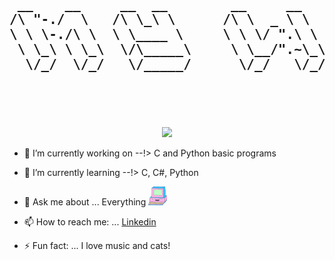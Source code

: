 
 <div align="center">

  <pre style="background-color:transparent !important">
   <h2>
 __    __     __  __        __     __     ______     ______     __  __       
/\ "-./  \   /\ \_\ \      /\ \  _ \ \   /\  __ \   /\  == \   /\ \/ /       
\ \ \-./\ \  \ \____ \     \ \ \/ ".\ \  \ \ \/\ \  \ \  __<   \ \  _"-.     
 \ \_\ \ \_\  \/\_____\     \ \__/".~\_\  \ \_____\  \ \_\ \_\  \ \_\ \_\    
  \/_/  \/_/   \/_____/      \/_/   \/_/   \/_____/   \/_/ /_/   \/_/\/_/    
 </h2>                                                                      
  </pre>

</div>
  

<!-- <img src="https://www.freepik.com/premium-vector/mobile-app-development-background_5546916.htm#page=4&query=code&position=30"> -->
<!-- <img src="/images/612.jpg" > --> 

<div align="center">
<img src="/Images/MOSHED-2021-5-5-15-53-22.gif" >
</div>


- 🔭 I’m currently working on --!> C  and Python basic programs

- 🌱 I’m currently learning --!> C, C#, Python 
- 💬 Ask me about ... Everything <img src="/Images/giphy.gif" width="30" height="30">
- 📫 How to reach me: ... [Linkedin](https://www.linkedin.com/in/raimundo-gallino-bb60671b6/)
- ⚡ Fun fact: ... I love music and cats!


